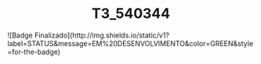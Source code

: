 <h1 align="center"> T3_540344 </h1>
![Badge Finalizado](http://img.shields.io/static/v1?label=STATUS&message=EM%20DESENVOLVIMENTO&color=GREEN&style=for-the-badge)
